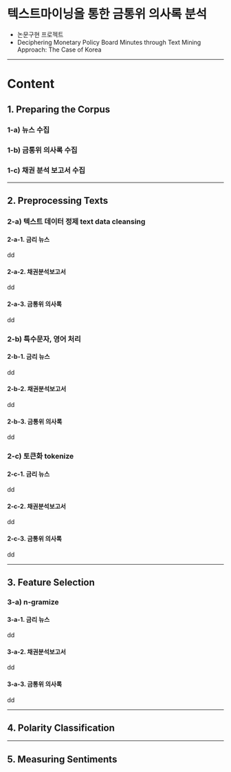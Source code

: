 # 텍스트마이닝을 통한 금통위 의사록 분석
- 논문구현 프로젝트 
- Deciphering Monetary Policy Board Minutes through Text Mining Approach: The Case of Korea

---

# Content

## 1. Preparing the Corpus

### 1-a) 뉴스 수집

### 1-b) 금통위 의사록 수집

### 1-c) 채권 분석 보고서 수집

---

## 2. Preprocessing Texts

### 2-a) 텍스트 데이터 정제 text data cleansing

#### 2-a-1. 금리 뉴스 

dd

#### 2-a-2. 채권분석보고서

dd

#### 2-a-3. 금통위 의사록

dd

### 2-b) 특수문자, 영어 처리

#### 2-b-1. 금리 뉴스 

dd

#### 2-b-2. 채권분석보고서

dd

#### 2-b-3. 금통위 의사록

dd

### 2-c) 토큰화 tokenize

#### 2-c-1. 금리 뉴스 

dd

#### 2-c-2. 채권분석보고서

dd

#### 2-c-3. 금통위 의사록

dd


---

## 3. Feature Selection

### 3-a) n-gramize

#### 3-a-1. 금리 뉴스 

dd

#### 3-a-2. 채권분석보고서

dd

#### 3-a-3. 금통위 의사록

dd

---

## 4. Polarity Classification

---

## 5. Measuring Sentiments
